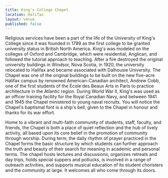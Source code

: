 ```yaml
---
title: King's College Chapel
location: Halifax
layout: venue
published: false
---
```


Religious services have been a part of the life of the University of King's College since it was founded in 1789 as the first college to be granted university status in British North America. King's was modeled on the colleges of Oxford and Cambridge, which were residential, Anglican, and followed the tutorial approach to teaching. After a fire destroyed the original university buildings in Windsor, Nova Scotia, in 1920, the university relocated to Halifax and became associated with Dalhousie University. The Chapel was one of the original buildings to be built on the new five-acre Halifax campus by renowned American-Canadian architect, Andrew Cobb, one of the first students of the École des Beaux Arts in Paris to practice architecture in the Atlantic region. During World War II, King's was used as an officer training facility for the Royal Canadian Navy, and between 1941 and 1945 the Chapel ministered to young naval recruits. You will notice the Chapel's baptismal font is a ship's bell, given to the Chapel in honour and thanks for its war effort.  

Home to a vibrant and multi-faith community of students, staff, faculty, and friends, the Chapel is both a place of quiet reflection and the hub of lively activity, all based upon its core belief in the promotion of community through worship. During term, the daily rhythm of prayer practiced in the Chapel forms the basic structure by which students can further approach the truth and beauty of their search for meaning in academic and personal terms. The chapel hosts lectures and discussions, organizes retreats and day trips, holds special suppers and potlucks, is involved in a range of outreach activities, and supports musical education of its student choristers and the community at large. It welcomes all who come through its doors.